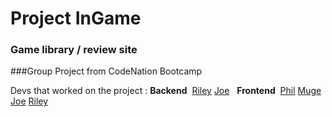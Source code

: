 # Project InGame

### Game library / review site

###Group Project from CodeNation Bootcamp

Devs that worked on the project :
**Backend**&nbsp;
[Riley](https://github.com/Riley142)
[Joe](https://github.com/JoeFoster-cn)
&nbsp;
**Frontend**&nbsp;
[Phil](https://github.com/phiddle)
[Muge](https://github.com/mafromist)
[Joe](https://github.com/JoeFoster-cn)
[Riley](https://github.com/Riley142)

